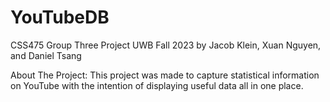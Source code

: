 # YouTubeDB

CSS475 Group Three Project UWB Fall 2023
by Jacob Klein, Xuan Nguyen, and Daniel Tsang

About The Project:
This project was made to capture statistical information on YouTube with the intention of displaying useful data all in one place.
